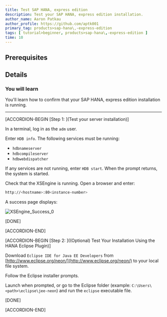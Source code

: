 ```yaml
---
title: Test SAP HANA, express edition
description: Test your SAP HANA, express edition installation.
author_name: Aaron Patkau
author_profile: https://github.com/aptk001
primary_tag: products>sap-hana\,-express-edition
tags: [ tutorial>beginner, products>sap-hana\,-express-edition ]
time: 10
---
```


<!-- loioa00667372f1a44228ae039268e927ba6 -->

## Prerequisites

## Details
### You will learn
You'll learn how to confirm that your SAP HANA, express edition installation is running.

---

[ACCORDION-BEGIN [Step 1: ](Test your server installation)]

In a terminal, log in as the <sid>`adm` user.

Enter `HDB info`. The following services must be running:

-   `hdbnameserver`
-   `hdbcompileserver`
-   `hdbwebdispatcher`

If any services are not running, enter `HDB start`. When the prompt returns, the system is started.

Check that the XSEngine is running. Open a browser and enter:

```bash
http://<hostname>:80<instance-number>
```

A success page displays:

![XSEngine_Success_0](XSEngine_Success_0.png)

[DONE]

[ACCORDION-END]

[ACCORDION-BEGIN [Step 2: ]((Optional) Test Your Installation Using the HANA Eclipse Plugin)]

Download `Eclipse IDE for Java EE Developers` from [http://www.eclipse.org/neon/](http://www.eclipse.org/neon/) to your local file system.

Follow the Eclipse installer prompts.

Launch when prompted, or go to the Eclipse folder (example: `C:\Users\<path>\eclipse\jee-neon`) and run the `eclipse` executable file.

[DONE]

[ACCORDION-END]
